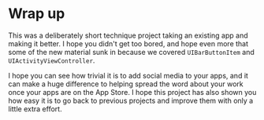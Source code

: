 # Wrap up

This was a deliberately short technique project taking an existing app and making it better. I hope you didn't get too bored, and hope even more that some of the new material sunk in because we covered `UIBarButtonItem` and `UIActivityViewController`.

I hope you can see how trivial it is to add social media to your apps, and it can make a huge difference to helping spread the word about your work once your apps are on the App Store. I hope this project has also shown you how easy it is to go back to previous projects and improve them with only a little extra effort.
